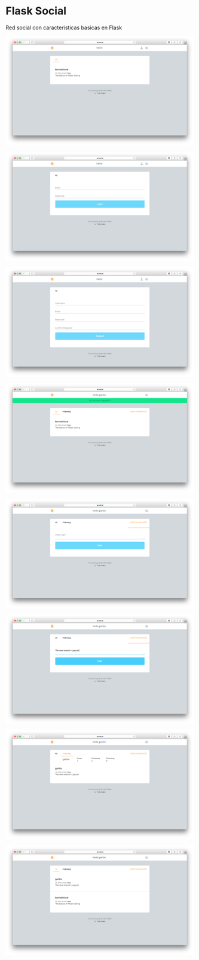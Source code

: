 Flask Social
================

Red social con caracteristicas basicas en Flask

![image](screenshots/captura1.png)

![image](screenshots/captura2.png)

![image](screenshots/captura3.png)

![image](screenshots/captura4.png)

![image](screenshots/captura5.png)

![image](screenshots/captura6.png)

![image](screenshots/captura7.png)

![image](screenshots/captura8.png)
